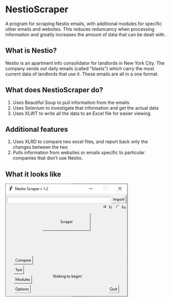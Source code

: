 # NestioScraper
A program for scraping Nestio emails, with additional modules for specific other emails and websites. This reduces reduncancy
when processing information and greatly increases the amount of data that can be dealt with.

## What is Nestio?
Nestio is an apartment info consolidator for landlords in New York City. The company sends out daily emails (called "blasts") 
which carry the most current data of landlords that use it. These emails are all in a one format.

## What does NestioScraper do?
1. Uses Beautiful Soup to pull information from the emails
2. Uses Selenium to investigate that information and get the actual data
3. Uses XLWT to write all the data to an Excel file for easier viewing

## Additional features
1. Uses XLRD to compare two excel files, and report back only the changes between the two
2. Pulls information from websites or emails specific to particular companies that don't use Nestio.

## What it looks like
![Nestio Scraper](https://github.com/Chidsuey/NestioScraper/blob/master/Nestio%20Scraper.PNG)
